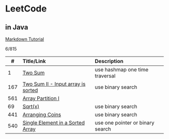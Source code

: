 # LeetCode
## in Java

[Markdown Tutorial](https://github.com/adam-p/markdown-here/wiki/Markdown-Cheatsheet)

6/815

| #  | Title/Link  | Description  |
| -- |:---------|:---------| 
| 1  | [Two Sum](https://leetcode.com/problems/two-sum/description/) | use hashmap one time traversal | 
|167 | [Two Sum II - Input array is sorted](https://leetcode.com/problems/two-sum-ii-input-array-is-sorted/discuss/)| use binary search|
| 561| [Array Partition I](https://leetcode.com/problems/array-partition-i/description/) |
| 69 | [Sqrt(x)](https://leetcode.com/problems/sqrtx/description/) | use binary search |
| 441 |[Arranging Coins](https://leetcode.com/problems/arranging-coins/)| use binary search |
| 540 | [Single Element in a Sorted Array](https://leetcode.com/problems/single-element-in-a-sorted-array/description/)| use one pointer or binary search|






